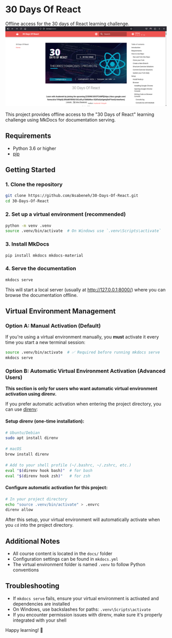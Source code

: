 # 30 Days Of React

Offline access for the 30 days of React learning challenge.
![30 Days of React](image.png)

This project provides offline access to the "30 Days of React" learning challenge using MkDocs for documentation serving.

## Requirements

- Python 3.6 or higher
- [pip](https://pip.pypa.io/en/stable/installation/)

## Getting Started

### 1. Clone the repository
```sh
git clone https://github.com/Asabeneh/30-Days-Of-React.git
cd 30-Days-Of-React
```

### 2. Set up a virtual environment (recommended)
```sh
python -m venv .venv
source .venv/bin/activate  # On Windows use `.venv\Scripts\activate`
```

### 3. Install MkDocs
```sh
pip install mkdocs mkdocs-material
```

### 4. Serve the documentation
```sh
mkdocs serve
```

This will start a local server (usually at http://127.0.0.1:8000/) where you can browse the documentation offline.

## Virtual Environment Management

### Option A: Manual Activation (Default)
If you're using a virtual environment manually, you **must** activate it every time you start a new terminal session:

```sh
source .venv/bin/activate  # ✅ Required before running mkdocs serve
mkdocs serve
```

### Option B: Automatic Virtual Environment Activation (Advanced Users)
**This section is only for users who want automatic virtual environment activation using direnv.**

If you prefer automatic activation when entering the project directory, you can use [direnv](https://direnv.net/):

#### Setup direnv (one-time installation):
```sh
# Ubuntu/Debian
sudo apt install direnv

# macOS
brew install direnv

# Add to your shell profile (~/.bashrc, ~/.zshrc, etc.)
eval "$(direnv hook bash)"  # for bash
eval "$(direnv hook zsh)"   # for zsh
```

#### Configure automatic activation for this project:
```sh
# In your project directory
echo "source .venv/bin/activate" > .envrc
direnv allow
```

After this setup, your virtual environment will automatically activate when you `cd` into the project directory.

## Additional Notes

- All course content is located in the `docs/` folder
- Configuration settings can be found in `mkdocs.yml`
- The virtual environment folder is named `.venv` to follow Python conventions

## Troubleshooting

- If `mkdocs serve` fails, ensure your virtual environment is activated and dependencies are installed
- On Windows, use backslashes for paths: `.venv\Scripts\activate`
- If you encounter permission issues with direnv, make sure it's properly integrated with your shell

Happy learning! 🚀
